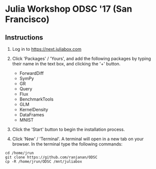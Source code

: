 # Julia Workshop ODSC '17 (San Francisco)

## Instructions

1. Log in to https://next.juliabox.com

2. Click 'Packages' / 'Yours', and add the following packages by typing their name in the text box, and clicking the '+' button.
    - ForwardDiff
    - SymPy
    - GR
    - Query
    - Flux
    - BenchmarkTools
    - GLM
    - KernelDensity
    - DataFrames
    - MNIST

3. Click the 'Start' button to begin the installation process.

4. Click 'New' / 'Terminal'. A terminal will open in a new tab on your browser. In the terminal type the following commands:

```
cd /home/jrun
git clone https://github.com/ranjanan/ODSC
cp -R /home/jrun/ODSC /mnt/juliabox
```


